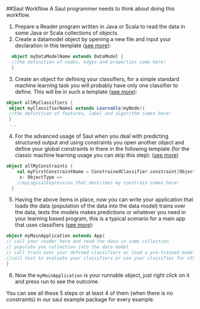 
##Saul Workflow
A Saul programmer needs to think about doing this workflow.

1) Prepare a Reader program written in Java or Scala to read the data in some Java or Scala collections of objects.
2) Create a datamodel object by opening a new file and input your declaration in this template ([see more](DATAMODELING.md)):

 ```scala
   object myDataModelName extends DataModel {
   //the definition of nodes, edges and properties come here!
   }
  ```
3) Create an object for defining your classifiers, for a simple standard machine learning task you
will probably have only one classifier to define. This will be in such a template ([see more](SAULLANGUAGE.md)):
```scala
object allMyClassifiers {
 object myClassifierName1 extends Learnable(myNode){
 //the definition of features, label and algorithm comes here!
 }
 ...
```
4) For the advanced usage of Saul when you deal with predicting structured output and using constraints you open another object and define
your global constraints in there in the following template (for the classic machine learning usage you can skip this step): ([see more](SAULLANGUAGE.md))

 ```scala
 object allMyConstraints {
     val myFirstConstraintName = ConstrainedClassifier.constraint[ObjectType] {
      x: ObjectType =>
     //myLogicalExpression that describes my constrain comes here!
   }
```
5) Having the above items in place, now you can write your application that loads the data (population of the data into the data model) trains over the data, tests the models
makes predictions or whatever you need in your learning based program, this is a typical scenario for a main app that uses classifiers ([see more](CONCEPTUALSTRUCTURE.md)):

```scala
object myMainApplication extends App{
// call your reader here and read the data in some collection
// populate you collection into the data model
// call train over your defined classifiers or load a pre-trained model into your classifier
//call test to evaluate your classifiers or use your classifier for other prediction purposes
}
```
6) Now the `myMainApplication` is your runnable object, just right click on it and press run to see the outcome.

You can see all these 5 steps or at least 4 of them (when there is no constraints) in our saul example package for every example.

